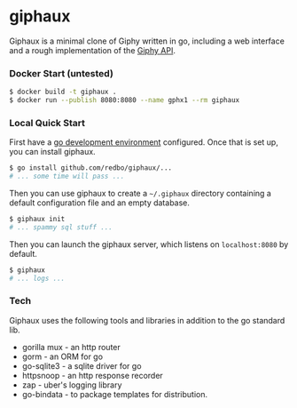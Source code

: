 # giphaux

Giphaux is a minimal clone of Giphy written in go, including a web interface and a rough implementation of the [Giphy API](https://developers.giphy.com/docs/api#quick-start-guide).

### Docker Start (untested)

```sh
$ docker build -t giphaux .
$ docker run --publish 8080:8080 --name gphx1 --rm giphaux
```

### Local Quick Start

First have a [go development environment](https://golang.org/doc/install) configured.  Once that is set up, you can install giphaux.

```sh
$ go install github.com/redbo/giphaux/...
# ... some time will pass ...
```
Then you can use giphaux to create a `~/.giphaux` directory containing a default configuration file and an empty database.
```sh
$ giphaux init
# ... spammy sql stuff ...
```
Then you can launch the giphaux server, which listens on `localhost:8080` by default.
```sh
$ giphaux
# ... logs ...
```

### Tech

Giphaux uses the following tools and libraries in addition to the go standard lib.

* gorilla mux - an http router
* gorm - an ORM for go
* go-sqlite3 - a sqlite driver for go
* httpsnoop - an http response recorder
* zap - uber's logging library
* go-bindata - to package templates for distribution.

